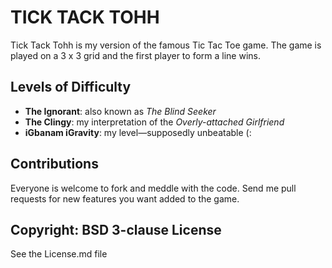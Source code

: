 TICK TACK TOHH
===

Tick Tack Tohh is my version of the famous Tic Tac Toe game. The game is played on a 3 x 3 grid and the first player to form a line wins.

Levels of Difficulty
---

* **The Ignorant**: also known as *The Blind Seeker*
* **The Clingy**: my interpretation of the *Overly-attached Girlfriend*
* **iGbanam iGravity**: my level—supposedly unbeatable (:

Contributions
---

Everyone is welcome to fork and meddle with the code. Send me pull requests for new features you want added to the game.

Copyright: BSD 3-clause License
---

See the License.md file